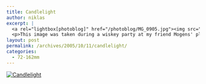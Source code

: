 ```yaml
---
title: Candlelight
author: niklas
excerpt: |
  <a rel="lightbox[photoblog]" href="/photoblog/MG_0905.jpg"><img src="/photoblog/MG_0905.thumb.jpg" alt="Candlelight"/></a>
  <p>This image was taken during a wiskey party at my friend Mogens' place. Mogens will help with other interesting lenses later in the show. ISO 1600 in 1/800 seconds, adding a bit exposure to give it extra glow. No cropping</p>
layout: post
permalink: /archives/2005/10/11/candlelight/
categories:
  - 72-162mm
---
```

<a rel="lightbox[photoblog]" href="/photoblog/MG_0905.jpg"><img src="/photoblog/MG_0905.sized.jpg" alt="Candlelight" title="Candlelight" /></a>
